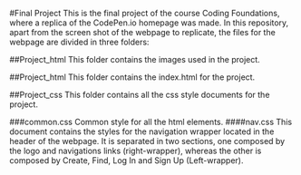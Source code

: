 
#Final Project
This is the final project of the course Coding Foundations, where a replica of the CodePen.io homepage was made. In this repository, apart from the screen shot of the webpage to replicate, the files for the webpage are divided in three folders:


##Project_html
This folder contains the images used in the project.

##Project_html
This folder contains the index.html for the project.

##Project_css
This folder contains all the css style documents for the project.

###common.css
Common style for all the html elements.
####nav.css
This document contains the styles for the navigation wrapper located in the header of the webpage. It is separated in two sections, one composed by the logo and navigations links (right-wrapper), whereas the other is composed by Create, Find, Log In and Sign Up (Left-wrapper).

